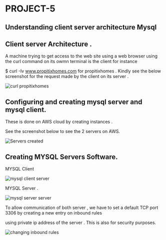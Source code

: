 # PROJECT-5

## Understanding client server architecture Mysql

## Client server Architecture .

A machine  trying to get access to the web  site using a web browser  using the curl command on its owmn terminal is the client  for instance 

$ curl -Iv www.propitixhomes.com for propitixhomes . Kindly see the below screenshot for the request made by the client on its server .

![curl propitixhomes](https://github.com/NANA-2016/PROJECT-5/assets/141503408/1bed9da5-4546-449e-a633-bfddf071ba87)

## Configuring and creating  mysql server and mysql client.

  These is done on AWS cloud by creating instances . 

See the screenshot below to see the 2 servers on AWS.

![Servers created ](https://github.com/NANA-2016/PROJECT-5/assets/141503408/61d63c09-eb07-4484-a5f4-2d61aeb0d504)

## Creating MYSQL Servers Software.

 MYSQL Client

![mysql client server](https://github.com/NANA-2016/PROJECT-5/assets/141503408/3196e1b9-0f04-4575-b300-72fe503cc211)

MYSQL Server .

![mysql server server](https://github.com/NANA-2016/PROJECT-5/assets/141503408/be70e946-a52c-41aa-a951-94e3630031d8)

 To allow communication of both server , we have to set a default TCP  port 3306 by creating a new entry on inbound rules
 
 using private ip address of the server . This is also for security purposes.

 ![changing inbound rules](https://github.com/NANA-2016/PROJECT-5/assets/141503408/bb87ebbd-f0e7-47b3-bc52-02505b66ba85)


 




